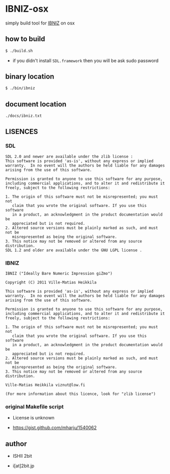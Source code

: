 # IBNIZ-osx

simply build tool for [IBNIZ](http://pelulamu.net/ibniz/) on osx

## how to build

```bash
$ ./build.sh
```

* if you didn't install `SDL.framework` then you will be ask sudo password

## binary location

```bash
$ ./bin/ibniz
```

## document location

`./docs/ibniz.txt`

## LISENCES

### SDL

```
SDL 2.0 and newer are available under the zlib license :
This software is provided 'as-is', without any express or implied
warranty.  In no event will the authors be held liable for any damages
arising from the use of this software.

Permission is granted to anyone to use this software for any purpose,
including commercial applications, and to alter it and redistribute it
freely, subject to the following restrictions:

1. The origin of this software must not be misrepresented; you must not
   claim that you wrote the original software. If you use this software
   in a product, an acknowledgment in the product documentation would be
   appreciated but is not required.
2. Altered source versions must be plainly marked as such, and must not be
   misrepresented as being the original software.
3. This notice may not be removed or altered from any source distribution.
SDL 1.2 and older are available under the GNU LGPL license .
```

### IBNIZ

```
IBNIZ ("Ideally Bare Numeric Impression giZmo")

Copyright (C) 2011 Ville-Matias Heikkila

This software is provided 'as-is', without any express or implied
warranty.  In no event will the authors be held liable for any damages
arising from the use of this software.

Permission is granted to anyone to use this software for any purpose,
including commercial applications, and to alter it and redistribute it
freely, subject to the following restrictions:

1. The origin of this software must not be misrepresented; you must not
   claim that you wrote the original software. If you use this software
   in a product, an acknowledgment in the product documentation would be
   appreciated but is not required.
2. Altered source versions must be plainly marked as such, and must not be
   misrepresented as being the original software.
3. This notice may not be removed or altered from any source distribution.

Ville-Matias Heikkila viznut@low.fi

(For more information about this licence, look for "zlib license")
```

### original Makefile script

* License is unknown


* https://gist.github.com/mharju/1540062

## author

* ISHII 2bit


* i[at]2bit.jp

